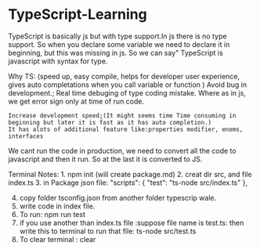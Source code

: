 # TypeScript-Learning
TypeScript is basically js but with type support.In js there is no type support. So when you declare some variable we need to declare it in beginning, but this was missing in js. 
So we can say" TypeScript is javascript with syntax for type.

Why TS: (speed up, easy compile, helps for developer user experience, gives auto completations when you call variable or function )
    Avoid bug in development.;
    Real time debuging of type coding mistake. Where as in js, we get error sign only at time of run code.

    Increase development speed;(It might seems time Time consuming in beginning but later it is fast as it has auto completion.)
    It has alots of additional feature like:properties modifier, enoms, interfaces


We cant run the code in production, we need to convert all the code to javascript and then it run. So at the last it is converted to JS.

Terminal Notes:
    1. npm init (will create package.md)
    2. creat dir src, and file index.ts
    3. in Package json file:
        "scripts": {
    "test": "ts-node src/index.ts"
  },

  4. copy folder tsconfig.json from another folder typescrip wale.
  5. write code in index file.
  6. To run: npm run test
  7. if you use another than index.ts file :suppose file name is test.ts:  then write this to terminal to run that file:
  ts-node src/test.ts
  7. To clear terminal : clear  
  
  
